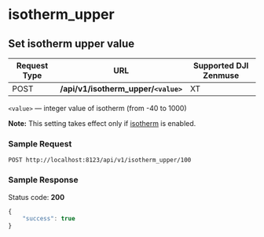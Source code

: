 isotherm_upper
=====

Set isotherm upper value
-----------------

Request Type | URL | Supported DJI Zenmuse
-------------|-----|-----------------------
POST | **/api/v1/isotherm_upper/`<value>`** | XT

`<value>` &mdash; integer value of isotherm (from -40 to 1000)

**Note:** This setting takes effect only if [isotherm](/camadapter/api/isotherm/) is enabled.

### Sample Request

```http
POST http://localhost:8123/api/v1/isotherm_upper/100
```

### Sample Response

Status code: **200**

```javascript
{
    "success": true
}
```

